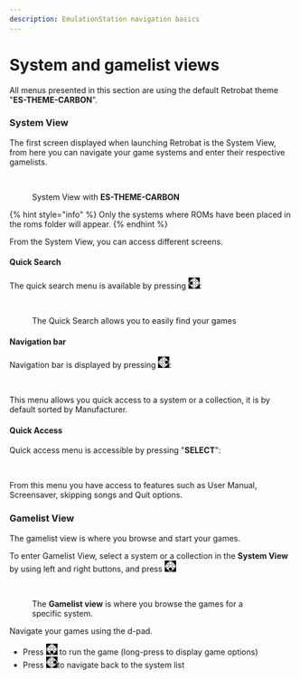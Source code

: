 ```yaml
---
description: EmulationStation navigation basics
---
```


# System and gamelist views

All menus presented in this section are using the default Retrobat theme "**ES-THEME-CARBON**".

### System View

The first screen displayed when launching Retrobat is the System View, from here you can navigate your game systems and enter their respective gamelists.

<figure><img src="https://i.imgur.com/pYMalry.png" alt=""><figcaption><p>System View with <strong>ES-THEME-CARBON</strong></p></figcaption></figure>

{% hint style="info" %}
Only the systems where ROMs have been placed in the roms folder will appear.
{% endhint %}

From the System View, you can access different screens.

#### Quick Search&#x20;

The quick search menu is available by pressing ![](<../.gitbook/assets/image (2).png>):&#x20;

<figure><img src="https://i.imgur.com/4jmo9se.png" alt=""><figcaption><p>The Quick Search allows you to easily find your games</p></figcaption></figure>

#### Navigation bar

Navigation bar is displayed by pressing ![](<../.gitbook/assets/image (4).png>):&#x20;

<figure><img src="https://i.imgur.com/X1GYL7I.png" alt=""><figcaption></figcaption></figure>

This menu allows you quick access to a system or a collection, it is by default sorted by Manufacturer.

#### Quick Access

Quick access menu is accessible by pressing "**SELECT**":

<figure><img src="https://i.imgur.com/1di2p43.png" alt=""><figcaption></figcaption></figure>

From this menu you have access to features such as User Manual, Screensaver, skipping songs and Quit options.

### Gamelist View

The gamelist view is where you browse and start your games.

To enter Gamelist View, select a system or a collection in the **System View** by using left and right buttons, and press ![](<../.gitbook/assets/image (1) (2) (1).png>)

<figure><img src="https://i.imgur.com/TTC0HMH.png" alt=""><figcaption><p>The <strong>Gamelist view</strong> is where you browse the games for a specific system.</p></figcaption></figure>

Navigate your games using the d-pad.

* Press ![](<../.gitbook/assets/image (1) (2) (1).png>) to run the game (long-press to display game options)
* Press ![](<../.gitbook/assets/image (4).png>)to navigate back to the system list
